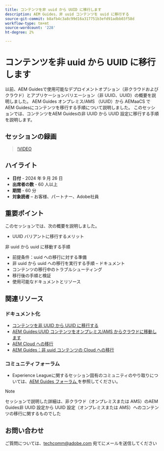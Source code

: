 ```yaml
---
title: コンテンツを非 uuid から UUID に移行します
description: AEM Guides、非 uuid コンテンツを uuid に移行する
source-git-commit: b8afb4c3a8c99d16a317751b3efd91adbb03f58d
workflow-type: tm+mt
source-wordcount: '228'
ht-degree: 2%

---
```


# コンテンツを非 uuid から UUID に移行します

以前、AEM Guidesで使用可能なデプロイメントオプション（非クラウドおよびクラウド）とアプリケーションバリエーション（非 UUID、UUID）の概要を説明しました。
AEM Guides オンプレミス/AMS （UUID）から AEMaaCS でAEM Guidesにコンテンツを移行する手順について説明しました。
このセッションでは、コンテンツをAEM Guidesの非 UUID から UUID 設定に移行する手順を説明します。


## セッションの録画

>[!VIDEO](https://video.tv.adobe.com/v/3434807/uuid-migration-content-migration-guides-migration?quality=12&learn=on)


## ハイライト

- **日付** - 2024 年 9 月 26 日
- **出席者の数** - 60 人以上
- **期間** - 60 分
- **対象読者** – お客様、パートナー、Adobe社員


## 重要ポイント

このセッションでは、次の概要を説明しました。
- UUID バリアントに移行するメリット

非 uuid から uuid に移動する手順
- 前提条件：uuid への移行に対する準備
- 非 uuid から uuid への移行を実行する手順 – ドキュメント
- コンテンツの移行中のトラブルシューティング
- 移行後の手順と検証
- 使用可能なドキュメントとリソース



## 関連リソース

### ドキュメント化

- [ コンテンツを非 UUID から UUID に移行する ](https://experienceleague.adobe.com/en/docs/experience-manager-guides/using/install-guide/on-prem-ig/content-migration/migration-process/migrate-non-uuid-uuid)
- [AEM Guides:UUID コンテンツをオンプレミス/AMS からクラウドに移動します](../../cs-install-guide/migrate-on-premise-content-cloud.md)
- [AEM Cloud への移行 ](https://experienceleague.adobe.com/en/docs/experience-manager-cloud-service/content/migration-journey/getting-started)
- [AEM Guides：非 uuid コンテンツの Cloud への移行](../../install-guide/migrate-uuid-non-uuid.md)

### コミュニティフォーラム

- Experience Leagueに関するセッション固有のコミュニティのやり取りについては、[AEM Guides フォーラム ](https://experienceleaguecommunities.adobe.com/t5/experience-manager-guides/bd-p/xml-documentation-discussions) を参照してください。


>[!NOTE]
>
> セッションで説明した詳細は、非クラウド（オンプレミスまたは AMS）のAEM Guides非 UUID 設定から UUID 設定（オンプレミスまたは AMS）へのコンテンツの移行に関するものでした



## お問い合わせ

ご質問については、<techcomm@adobe.com> 宛てにメールを送信してください

